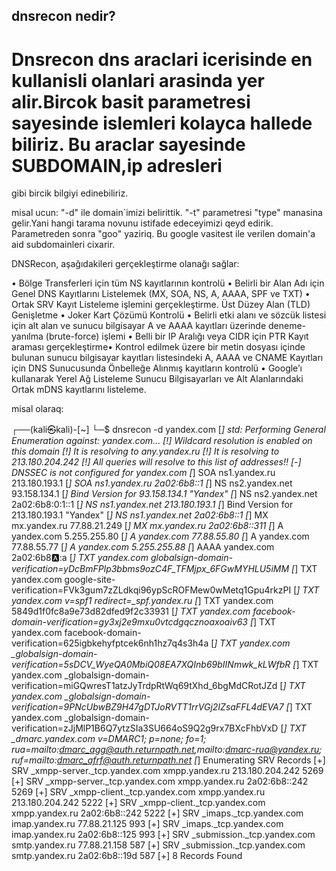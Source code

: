 ## dnsrecon nedir?

# Dnsrecon  dns araclari icerisinde en kullanisli olanlari arasinda yer alir.Bircok basit parametresi sayesinde islemleri  kolayca hallede biliriz. Bu araclar sayesinde SUBDOMAIN,ip adresleri 
gibi bircik bilgiyi edinebiliriz.

misal ucun:
"-d" ile domain`imizi belirittik. "-t" parametresi "type" manasina gelir.Yani hangi tarama novunu istifade edeceyimizi qeyd edirik.
Parametreden sonra "goo" yaziriq. Bu google vasitest ile verilen domain'a aid subdomainleri cixarir.


DNSRecon, aşağıdakileri gerçekleştirme olanağı sağlar:

• Bölge Transferleri için tüm NS kayıtlarının kontrolü
• Belirli bir Alan Adı için Genel DNS Kayıtlarını Listelemek (MX, SOA, NS, A, AAAA, SPF ve TXT)
• Ortak SRV Kayıt Listeleme işlemini gerçekleştirme. Üst Düzey Alan (TLD) Genişletme
• Joker Kart Çözümü Kontrolü
• Belirli etki alanı ve sözcük listesi için alt alan ve sunucu bilgisayar A ve AAAA kayıtları üzerinde
deneme-yanılma (brute-force) işlemi
• Belli bir IP Aralığı veya CIDR için PTR Kayıt araması gerçekleştirme• Kontrol edilmek üzere bir metin dosyası içinde bulunan sunucu bilgisayar kayıtları listesindeki
A, AAAA ve CNAME Kayıtları için DNS Sunucusunda Önbelleğe Alınmış kayıtların kontrolü
• Google’ı kullanarak Yerel Ağ Listeleme Sunucu Bilgisayarları ve Alt Alanlarındaki Ortak mDNS kayıtlarını listeleme.


misal olaraq:

┌──(kali㉿kali)-[~]
└─$ dnsrecon -d yandex.com
[*] std: Performing General Enumeration against: yandex.com...
[!] Wildcard resolution is enabled on this domain
[!] It is resolving to any.yandex.ru
[!] It is resolving to 213.180.204.242
[!] All queries will resolve to this list of addresses!!
[-] DNSSEC is not configured for yandex.com
[*]      SOA ns1.yandex.ru 213.180.193.1
[*]      SOA ns1.yandex.ru 2a02:6b8::1
[*]      NS ns2.yandex.net 93.158.134.1
[*]      Bind Version for 93.158.134.1 "Yandex"
[*]      NS ns2.yandex.net 2a02:6b8:0:1::1
[*]      NS ns1.yandex.net 213.180.193.1
[*]      Bind Version for 213.180.193.1 "Yandex"
[*]      NS ns1.yandex.net 2a02:6b8::1
[*]      MX mx.yandex.ru 77.88.21.249
[*]      MX mx.yandex.ru 2a02:6b8::311
[*]      A yandex.com 5.255.255.80
[*]      A yandex.com 77.88.55.80
[*]      A yandex.com 77.88.55.77
[*]      A yandex.com 5.255.255.88
[*]      AAAA yandex.com 2a02:6b8:a::a
[*]      TXT yandex.com _globalsign-domain-verification=yDcBmFPlp3bbms9ozC4F_TFMjpx_6FGwMYHLU5iMM_
[*]      TXT yandex.com google-site-verification=FVk3gum7zZLdkqi96ypScROFMew0wMetq1Gpu4rkzPI
[*]      TXT yandex.com v=spf1 redirect=_spf.yandex.ru
[*]      TXT yandex.com 5849d1f0fc8a9e73d82dfed9f2c33931
[*]      TXT yandex.com facebook-domain-verification=gy3xj2e9mxu0vtcdgqcznoaxoaiv63
[*]      TXT yandex.com facebook-domain-verification=625igbkehyfptcek6nh1hz7q4s3h4a
[*]      TXT yandex.com _globalsign-domain-verification=5sDCV_WyeQA0MbiQ08EA7XQInb69bIINmwk_kLWfbR
[*]      TXT yandex.com _globalsign-domain-verification=miGQwresT1atzJyTrdpRtWq69tXhd_6bgMdCRotJZd
[*]      TXT yandex.com _globalsign-domain-verification=9PNcUbwBZ9H47gDTJoRVTT1rrVGj2IZsaFFL4dEVA7
[*]      TXT yandex.com _globalsign-domain-verification=zJjMlP1B6Q7ytzSIa3SU664oS9Q2g9rx7BXcFhbVxD
[*]      TXT _dmarc.yandex.com v=DMARC1; p=none; fo=1; rua=mailto:dmarc_agg@auth.returnpath.net,mailto:dmarc-rua@yandex.ru; ruf=mailto:dmarc_afrf@auth.returnpath.net
[*] Enumerating SRV Records
[+]      SRV _xmpp-server._tcp.yandex.com xmpp.yandex.ru 213.180.204.242 5269
[+]      SRV _xmpp-server._tcp.yandex.com xmpp.yandex.ru 2a02:6b8::242 5269
[+]      SRV _xmpp-client._tcp.yandex.com xmpp.yandex.ru 213.180.204.242 5222
[+]      SRV _xmpp-client._tcp.yandex.com xmpp.yandex.ru 2a02:6b8::242 5222
[+]      SRV _imaps._tcp.yandex.com imap.yandex.ru 77.88.21.125 993
[+]      SRV _imaps._tcp.yandex.com imap.yandex.ru 2a02:6b8::125 993
[+]      SRV _submission._tcp.yandex.com smtp.yandex.ru 77.88.21.158 587
[+]      SRV _submission._tcp.yandex.com smtp.yandex.ru 2a02:6b8::19d 587
[+] 8 Records Found



